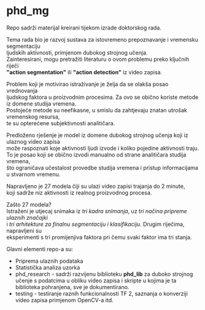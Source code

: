 # phd_mg
Repo sadrži materijal kreirani tijekom izrade doktorskog rada.

Tema rada bio je razvoj sustava za istovremeno prepoznavanje i vremensku segmentaciju  
ljudskih aktivnosti, primjenom dubokog strojnog učenja.  
Zainteresirani, mogu pretražiti literaturu o ovom problemu preko ključnih riječi   
**"action segmentation"** ili **"action detection"** iz video zapisa.

Problem koji je motivirao istraživanje je želja da se olakša posao vrednovanja   
ljudskog faktora u proizvodnim procesima. Za ovo se obično koriste metode iz domene studija vremena.  
Postojeće metode su neefikasne, u smislu da zahtjevaju znatan utrošak vremenskog resursa,   
te su opterećene subjektivnosti analitičara.

Predloženo rješenje je model iz domene dubokog strojnog učenja koji iz ulaznog video zapisa   
može raspoznati koje aktivnosti ljudi izvode i koliko pojedine aktivnosti traju.  
To je posao koji se obično izvodi manualno od strane analitičara studija vremena,   
što ograničava učestalost provedbe studija vremena i pristup informacijama u stvarnom vremenu.

Napravljeno je 27 modela čiji su ulazi video zapisi trajanja do 2 minute,   
koji sadrže niz aktivnosti iz realnog proizvodnog procesa.  

Zašto 27 modela?  
Istraženi je utjecaj snimaka iz *tri kadra snimanja*, uz *tri načina pripreme ulaznih značajki*   
i *tri arhitekture za finalnu segmentaciju i klasifikaciju*. Drugim riječima, napravljeni su  
eksperimenti s tri promijenjiva faktora pri čemu svaki faktor ima tri stanja.

Glavni elementi repo-a su:
* Priprema ulaznih podataka
* Statistička analiza uzorka
* phd_research - sadrži razvijenu biblioteku **phd_lib** za duboko strojnog učenje s podatcima 
u obliku video zapisa i skripte u kojima je ta biblioteka pohranjena, sve je dokumentirano.
* testing - testiranje raznih funkcionalnosti TF 2, saznanja o konverziji video zapisa primjenom OpenCV-a itd.
